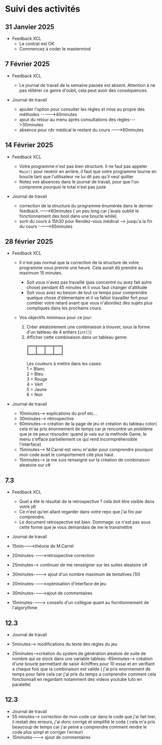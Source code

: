 # Suivi des activités

## 31 Janvier 2025

- Feedback XCL
    - Le contrat est OK
    - Commencez à coder le mastermind

## 7 Février 2025

- Feedback XCL
    - Le journal de travail de la semaine passée est absent. Attention à ne pas réitérer ce genre d'oubli, cela peut avoir des conséquences.

- Journal de travail
    - ajouter l'option pour consulter les règles et mise au propre des méthodes ----->40minutes
    - ajout du retour au menu après consultations des règles--->30minutes
    - absence pour rdv médical le restant du cours --->60minutes

## 14 Février 2025

- Feedback XCL
    - Votre programme n'est pas bien structuré. Il ne faut pas appeler `Main()` pour revenir en arrière, il faut que votre programme tourne en boucle tant que l'utilisateur ne lui dit pas qu'il veut quitter
    - Notez vos absences dans le journal de travail, pour que l'on comprenne pourquoi le total n'est pas juste

- Journal de travail
    - correction de la structure du programme énumérée dans le dernier feedback.--->60minutes ( un peu long car j'avais oublié le fonctionnement des bool dans une boucle while)
    - sorti du cours à 15h30 pour Rendez-vous médical --> jusqu'a la fin du cours ---->65minutes

## 28 février 2025

- Feedback XCL
    - Il n'est pas normal que la correction de la structure de votre programme vous prenne une heure. Cela aurait dû prendre au maximum 15 minutes.
        - Soit vous n'avez pas travaillé (pas concentré ou avez fait autre chose) pendant 45 minutes et il vous faut changer d'attitude
        - Soit vous avez eu besoin de tout ce temps pour comprendre quelque chose d'élémentaire et il va falloir travailler fort pour combler votre retard avant que vous n'abordiez des sujets plus compliqués dans les prochains cours.
     
    - Vos objectifs minimaux pour ce jour:
        1. Créer aléatoirement une combinaison à trouver, sous la forme d'un tableau de 4 entiers (`int[]`)
        2. Afficher cette combinaison dans un tableau genre:
            ```
            ╔═══╦═══╦═══╦═══╗  
            ║   ║   ║   ║   ║  
            ╚═══╩═══╩═══╩═══╝  
            ```
           Les couleurs à mettre dans les cases:  
             1 = Blanc  
             2 = Bleu  
             3 = Rouge  
             4 = Vert  
             5 = Jaune  
             6 = Noir  

- Journal de travail

  - 10minutes--> explications du prof etc...  
  - 30minutes--> rétrospective  
  - 60minutes--> création de la page de jeu et création du tableau color( cela m'as pris énormement de temps car je rencontre un problème que je ne peux résoudre: quand je vais sur la methode Game, le menu s'efface partiellement ce qui rend incormpréhensible l'interface)  
  - 15minutes--> M.Carrel est venu m'aider pour comprendre pourquoi mon code avait le comportement cité plus haut.
  - 15minutes--> je me suis renseigné sur la création de combinaison aleatoire sur c#


## 7.3

- Feedback XCL
    - Quel a été le résultat de la retrospective ? cela doit être visible dans votre jdt
    - Ce n'est qu'en allant regarder dans votre repo que j'ai fini par comprendre.
    - Le document retrospective est bien. Dommage: ce n'est pas sous cette forme que je vous demandais de me le transmettre

- Journal de travail

- 15min--->théorie de M.Carrel
- 20minutes---->retrospective correction
- 25minutes--> continuer de me renseigner sur les suites aleatoire c#
- 30minutes----> ajout d'un nombre maximum de tentatives (10)
- 20minutes---->optmisation d'interface de jeu
- 30minutes---->ajout de commentaires
- 15minutes----> conseils d'un collègue quant au focntionnement de l'algorythme


## 12.3
- Journal de travail

- 5minutes--> modifications du texte des règles du jeu
- 25minutes-->création du system de génération aleatoie de suite de nombre qui se stock dans une variable tableau
-65minutes--> création d'une boucle permettant de saisir 4chiffres pour 10 essai et en verifiant a chaque fois que la combinaison est valide ( j'ai pris enormement de temps pour faire cela car j'ai pris du temps a comprendre comment cela fonctionnait en regardant notamment des videos youtube tuto en paralelle)

## 12.3
- Journal de travail
- 55 minutes--> correction de mon code car dans le code que j'ai fait hier, il restait des erreurs, j'ai donc corrigé et simplifié le code ( cela m'a pris beaucoup de temps car j'ai peiné a comprendre comment rendre le code plus simpl et corriger l'erreur)
- 15minutes---> ajout de commentaires